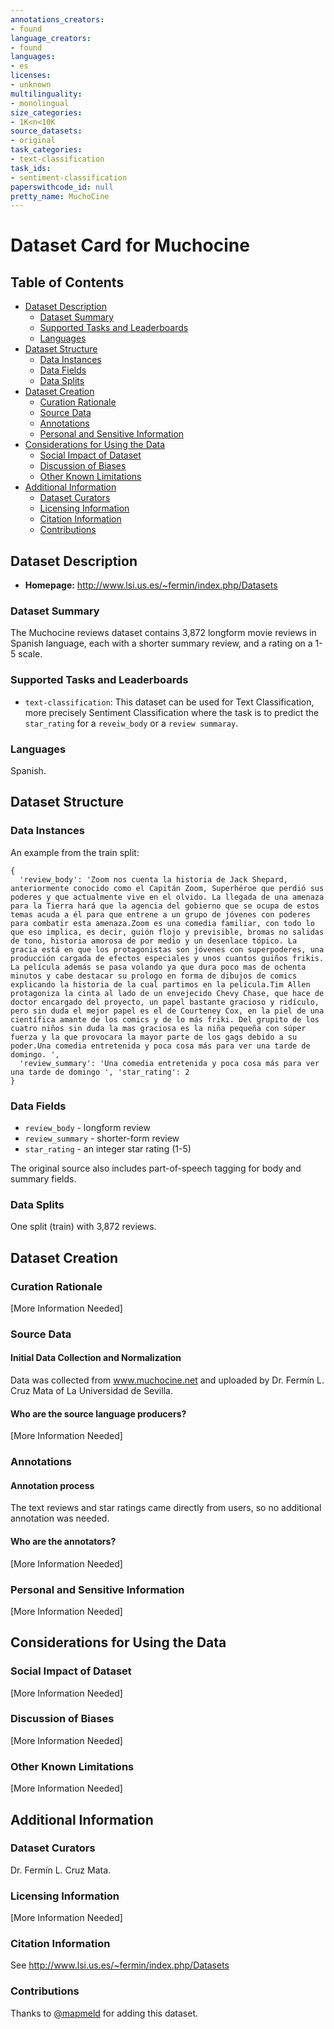 ```yaml
---
annotations_creators:
- found
language_creators:
- found
languages:
- es
licenses:
- unknown
multilinguality:
- monolingual
size_categories:
- 1K<n<10K
source_datasets:
- original
task_categories:
- text-classification
task_ids:
- sentiment-classification
paperswithcode_id: null
pretty_name: MuchoCine
---
```


# Dataset Card for Muchocine

## Table of Contents
- [Dataset Description](#dataset-description)
  - [Dataset Summary](#dataset-summary)
  - [Supported Tasks and Leaderboards](#supported-tasks-and-leaderboards)
  - [Languages](#languages)
- [Dataset Structure](#dataset-structure)
  - [Data Instances](#data-instances)
  - [Data Fields](#data-fields)
  - [Data Splits](#data-splits)
- [Dataset Creation](#dataset-creation)
  - [Curation Rationale](#curation-rationale)
  - [Source Data](#source-data)
  - [Annotations](#annotations)
  - [Personal and Sensitive Information](#personal-and-sensitive-information)
- [Considerations for Using the Data](#considerations-for-using-the-data)
  - [Social Impact of Dataset](#social-impact-of-dataset)
  - [Discussion of Biases](#discussion-of-biases)
  - [Other Known Limitations](#other-known-limitations)
- [Additional Information](#additional-information)
  - [Dataset Curators](#dataset-curators)
  - [Licensing Information](#licensing-information)
  - [Citation Information](#citation-information)
  - [Contributions](#contributions)

## Dataset Description

- **Homepage:** http://www.lsi.us.es/~fermin/index.php/Datasets

### Dataset Summary

The Muchocine reviews dataset contains 3,872 longform movie reviews in Spanish language,
each with a shorter summary review, and a rating on a 1-5 scale.

### Supported Tasks and Leaderboards

- `text-classification`: This dataset can be used for Text Classification, more precisely Sentiment Classification where the task is to predict the `star_rating` for a `reveiw_body` or a `review summaray`.

### Languages

Spanish.

## Dataset Structure

### Data Instances

An example from the train split:

```
{
  'review_body': 'Zoom nos cuenta la historia de Jack Shepard, anteriormente conocido como el Capitán Zoom, Superhéroe que perdió sus poderes y que actualmente vive en el olvido. La llegada de una amenaza para la Tierra hará que la agencia del gobierno que se ocupa de estos temas acuda a él para que entrene a un grupo de jóvenes con poderes para combatir esta amenaza.Zoom es una comedia familiar, con todo lo que eso implica, es decir, guión flojo y previsible, bromas no salidas de tono, historia amorosa de por medio y un desenlace tópico. La gracia está en que los protagonistas son jóvenes con superpoderes, una producción cargada de efectos especiales y unos cuantos guiños frikis. La película además se pasa volando ya que dura poco mas de ochenta minutos y cabe destacar su prologo en forma de dibujos de comics explicando la historia de la cual partimos en la película.Tim Allen protagoniza la cinta al lado de un envejecido Chevy Chase, que hace de doctor encargado del proyecto, un papel bastante gracioso y ridículo, pero sin duda el mejor papel es el de Courteney Cox, en la piel de una científica amante de los comics y de lo más friki. Del grupito de los cuatro niños sin duda la mas graciosa es la niña pequeña con súper fuerza y la que provocara la mayor parte de los gags debido a su poder.Una comedia entretenida y poca cosa más para ver una tarde de domingo. ',
  'review_summary': 'Una comedia entretenida y poca cosa más para ver una tarde de domingo ', 'star_rating': 2
}
```

### Data Fields

- `review_body` - longform review
- `review_summary` - shorter-form review
- `star_rating` - an integer star rating (1-5)

The original source also includes part-of-speech tagging for body and summary fields.

### Data Splits

One split (train) with 3,872 reviews.

## Dataset Creation

### Curation Rationale

[More Information Needed]

### Source Data

#### Initial Data Collection and Normalization

Data was collected from www.muchocine.net and uploaded by Dr. Fermín L. Cruz Mata
of La Universidad de Sevilla.

#### Who are the source language producers?

[More Information Needed]

### Annotations

#### Annotation process

The text reviews and star ratings came directly from users, so no additional annotation was needed.

#### Who are the annotators?

[More Information Needed]

### Personal and Sensitive Information

[More Information Needed]

## Considerations for Using the Data

### Social Impact of Dataset

[More Information Needed]

### Discussion of Biases

[More Information Needed]

### Other Known Limitations

[More Information Needed]

## Additional Information

### Dataset Curators

Dr. Fermín L. Cruz Mata.

### Licensing Information

[More Information Needed]

### Citation Information

See http://www.lsi.us.es/~fermin/index.php/Datasets

### Contributions

Thanks to [@mapmeld](https://github.com/mapmeld) for adding this dataset.